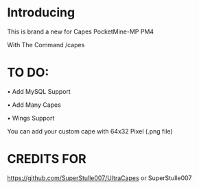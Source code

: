 # Introducing

This is brand a new for Capes PocketMine-MP PM4

With The Command /capes

# TO DO:

• Add MySQL Support

• Add Many Capes

• Wings Support

You can add your custom cape with 64x32 Pixel (.png file)


# CREDITS FOR
https://github.com/SuperStulle007/UltraCapes
or
SuperStulle007
